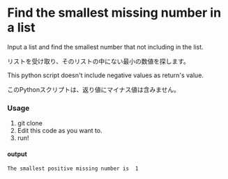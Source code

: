 # Find the smallest missing number in a list 

Input a list and find the smallest number that not including in the list.

リストを受け取り、そのリストの中にない最小の数値を探します。

This python script doesn't include negative values as return's value.

このPythonスクリプトは、返り値にマイナス値は含みません。


### Usage

1. git clone
2. Edit this code as you want to.
3. run!

#### output

```
The smallest positive missing number is  1
```
